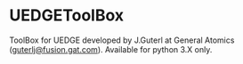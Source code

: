 # UEDGEToolBox
ToolBox for UEDGE developed by J.Guterl at General Atomics (guterlj@fusion.gat.com). 
Available for python 3.X only. 



